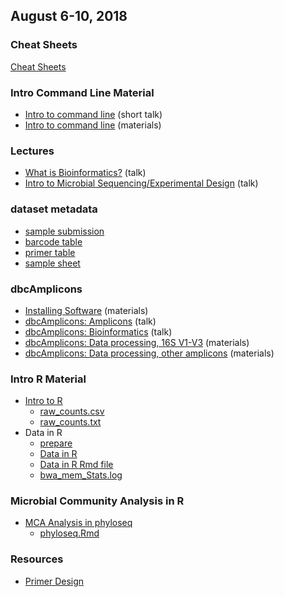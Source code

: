 ## August 6-10, 2018

### Cheat Sheets
[Cheat Sheets](cheatSheetIndex.md)

### Intro Command Line Material
* [Intro to command line](intro2CLI/Intro2CLI.pdf) (short talk)
* [Intro to command line](intro2CLI/command-line-intro.md) (materials)

### Lectures
* [What is Bioinformatics?](talks/What_is_Bioinformatics.pdf) (talk)
* [Intro to Microbial Sequencing/Experimental Design](talks/Experimental_Design.pdf) (talk)

### dataset metadata
* [sample submission](metadata/slashpilesamplesheet.xlsx)
* [barcode table](metadata/dbcBarcodeLookupTable.txt)
* [primer table](metadata/PrimerTable.txt)
* [sample sheet](metadata/workshopSamplesheet.txt)

### dbcAmplicons
* [Installing Software](dbcAmplicons/dbcAmplicons_installing_software.md) (materials)
* [dbcAmplicons: Amplicons](dbcAmplicons/dbcAmplicons_Amplicons.pdf) (talk)
* [dbcAmplicons: Bioinformatics](dbcAmplicons/dbcAmplicons_Bioinformatics.pdf) (talk)
* [dbcAmplicons: Data processing, 16S V1-V3](dbcAmplicons/dbcAmplicons_commands.md) (materials)
* [dbcAmplicons: Data processing, other amplicons](dbcAmplicons/dbcAmplicons_commands_all_amplicons.md) (materials)

### Intro R Material
* [Intro to R](Intro2R/Intro2R.md) 
  * [raw_counts.csv](Intro2R/raw_counts.csv)
  * [raw_counts.txt](Intro2R/raw_counts.txt)
* Data in R
  * [prepare](Data_in_R/data_in_R_prepare.md)
  * [Data in R](Data_in_R/data_in_R.md)
  * [Data in R Rmd file](Data_in_R/data_in_R.Rmd)
  * [bwa_mem_Stats.log](Data_in_R/bwa_mem_Stats.log)


### Microbial Community Analysis in R
* [MCA Analysis in phyloseq](MCA_Workshop_R/phyloseq.md)
  * [phyloseq.Rmd](MCA_Workshop_R/phyloseq.Rmd)

### Resources
* [Primer Design](metadata/Illumina-workshop-Primers-worksheet.xls)
